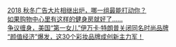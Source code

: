   
[2018 秋冬广告大片相继出炉，哪一组最能打动你？](http://www.dianyue.me/archives/840/7pbj7zxxifscl6nm/)  
[如果购物中心里有这样的健身房就好了……](http://www.dianyue.me/archives/935/8dxdxqhl8j1zp31e/)  
[争议缠身，美国“第一女儿”伊万卡·特朗普关闭同名时尚品牌](http://www.dianyue.me/archives/878/jumf8uqde92nn9u0/)  
[“颜值经济”爆发，这30个彩妆品牌成创新主力军！](http://www.dianyue.me/archives/096/kn69ch892au6ry6i/)
